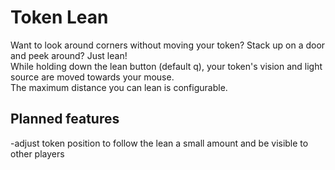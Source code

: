 # Token Lean
Want to look around corners without moving your token? Stack up on a door and peek around? Just lean!  
While holding down the lean button (default q), your token's vision and light source are moved towards your mouse.  
The maximum distance you can lean is configurable.  
  
## Planned features
-adjust token position to follow the lean a small amount and be visible to other players
